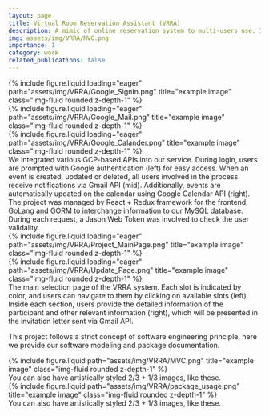 ```yaml
---
layout: page
title: Virtual Room Reservation Assistant (VRRA)
description: A mimic of online reservation system to multi-users use. Integrated with Google Authentication API and Google Calander API. This is the final project of Software Engineering CSXXXX.
img: assets/img/VRRA/MVC.png
importance: 1
category: work
related_publications: false
---
```


<div class="row">
    <div class="col-sm mt-3 mt-md-0">
        {% include figure.liquid loading="eager" path="assets/img/VRRA/Google_SignIn.png" title="example image" class="img-fluid rounded z-depth-1" %}
    </div>
    <div class="col-sm mt-3 mt-md-0">
        {% include figure.liquid loading="eager" path="assets/img/VRRA/Google_Mail.png" title="example image" class="img-fluid rounded z-depth-1" %}
    </div>
    <div class="col-sm mt-3 mt-md-0">
        {% include figure.liquid loading="eager" path="assets/img/VRRA/Google_Calander.png" title="example image" class="img-fluid rounded z-depth-1" %}
    </div>
</div>
<div class="caption">
    We integrated various GCP-based APIs into our service. During login, users are prompted with Google authentication (left) for easy access. When an event is created, updated or deleted, all users involved in the process receive notifications via Gmail API (mid). Additionally, events are automatically updated on the calendar using Google Calendar API (right).
</div>
The project was managed by React + Redux framework for the frontend, GoLang and GORM to interchange information to our MySQL database. During each request, a Jason Web Token was involved to check the user validality.
<div class="row">
    <div class="col-sm mt-3 mt-md-0">
        {% include figure.liquid loading="eager" path="assets/img/VRRA/Project_MainPage.png" title="example image" class="img-fluid rounded z-depth-1" %}
    </div>
    <div class="col-sm mt-3 mt-md-0">
        {% include figure.liquid loading="eager" path="assets/img/VRRA/Update_Page.png" title="example image" class="img-fluid rounded z-depth-1" %}
    </div>
</div>
<div class="caption">
    The main selection page of the VRRA system. Each slot is indicated by color, and users can navigate to them by clicking on available slots (left). Inside each section, users provide the detailed information of the participant and other relevant information (right), which will be presented in the invitation letter sent via Gmail API.
</div>

This project follows a strict concept of software engineering principle, here we provide our software modeling and package documentation.

<div class="row">
    <div class="col-sm mt-3 mt-md-0">
        {% include figure.liquid path="assets/img/VRRA/MVC.png" title="example image" class="img-fluid rounded z-depth-1" %}
    </div>
</div>
<div class="caption">
    You can also have artistically styled 2/3 + 1/3 images, like these.
</div>
<div class="row">
    <div class="col-sm mt-3 mt-md-0">
        {% include figure.liquid path="assets/img/VRRA/package_usage.png" title="example image" class="img-fluid rounded z-depth-1" %}
    </div>
</div>
<div class="caption">
    You can also have artistically styled 2/3 + 1/3 images, like these.
</div>


